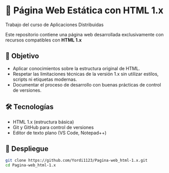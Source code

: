 # 📄 Página Web Estática con HTML 1.x
Trabajo del curso de Aplicaciones Distribuidas

Este repositorio contiene una página web desarrollada exclusivamente con recursos compatibles con **HTML 1.x**
## 🧠 Objetivo

- Aplicar conocimientos sobre la estructura original de HTML.
- Respetar las limitaciones técnicas de la versión 1.x sin utilizar estilos, scripts ni etiquetas modernas.
- Documentar el proceso de desarrollo con buenas prácticas de control de versiones.

## 🛠️ Tecnologías

- HTML 1.x (estructura básica)
- Git y GitHub para control de versiones
- Editor de texto plano (VS Code, Notepad++)

## 🚀 Despliegue

```bash
git clone https://github.com/Yordi1123/Pagina-web_html-1.x.git
cd Pagina-web_html-1.x
